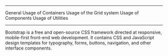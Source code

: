 ******************
General
Usage of Containers
Usage of the Grid system
Usage of Components
Usage of Utilities
******************

Bootstrap is a free and open-source CSS framework directed at responsive, mobile-first front-end web development. It contains CSS and JavaScript design templates for typography, forms, buttons, navigation, and other interface components.